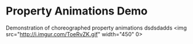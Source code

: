 # Property Animations Demo

Demonstration of choreographed property animations
dsdsdadds
<img src="http://i.imgur.com/ToeRvZK.gif" width="450" 0>
